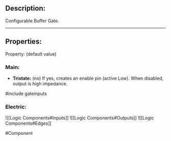 ## Description:

Configurable Buffer Gate.

---

## Properties:

Property: (default value)

### Main:
- **Tristate:** (no)
   If yes, creates an enable pin (active Low).
   When disabled, output is high impedance.

#include gateinputs
### Electric:
![[Logic Components#Inputs]]
![[Logic Components#Outputs]]
![[Logic Components#Edges]]


#Component 